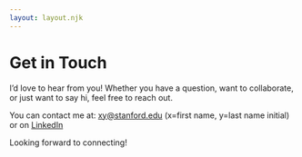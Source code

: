 ```yaml
---
layout: layout.njk
---
```


# Get in Touch

I’d love to hear from you! Whether you have a question, want to collaborate, or just want to say hi, feel free to reach out.

You can contact me at: xy@stanford.edu (x=first name, y=last name initial) or on [LinkedIn](https://www.linkedin.com/in/sravan-patchala)


Looking forward to connecting!